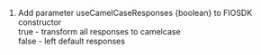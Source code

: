 1. Add parameter useCamelCaseResponses {boolean} to FIOSDK constructor  
true - transform all responses to camelcase  
false - left default responses
